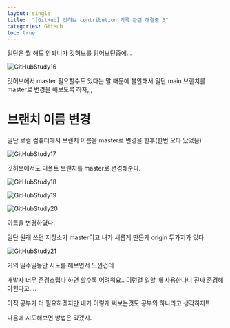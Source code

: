 ```yaml
---
layout: single
title:  "[GitHub] 깃허브 contribution 기록 관련 해결중 3"
categories: GitHub
toc: true
---
```



일단은 뭘 해도 안되니가 깃허브를 읽어보던중에... 

![GitHubStudy16](https:/images/2023-05-21-githubStudy/GitHubStudy16.png)

깃허브에서 master 필요할수도 있다는 말 때문에 불안해서 일단 main 브랜치를 master로 변경을 해보도록 하자,,,



# 브랜치 이름 변경

일단 로컬 컴퓨터에서 브랜치 이름을 master로 변경을 한후(한번 오타 났었음)

![GitHubStudy17](https:/images/2023-05-21-githubStudy/GitHubStudy17.png)




깃허브에서도 디폴트 브랜치를 master로 변경해준다.

![GitHubStudy18](https:/images/2023-05-21-githubStudy/GitHubStudy18.png)



![GitHubStudy19](https:/images/2023-05-21-githubStudy/GitHubStudy19.png)

![GitHubStudy20](https:/images/2023-05-21-githubStudy/GitHubStudy20.png)


이름을 변경하였다.



일단 원래 쓰던 저장소가 master이고 내가 새롭게 만든게 origin 두가지가 있다.


![GitHubStudy21](https:/images/2023-05-21-githubStudy/GitHubStudy21.png)




거의 일주일동안 시도를 해보면서 느낀건데 

개발자 너무 존경스럽다 하면 할수록 어려워요.. 이런걸 일할 때 사용한다니 진짜 존경해야된다고.... 

아직 공부가 더 필요하겠지만 내가 이렇게 써보는것도 공부의 하나라고 생각하자!!

다음에 시도해보면 방법은 있겠지. 

